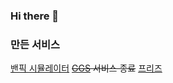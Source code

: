### Hi there 👋


### 만든 서비스
[밴픽 시뮬레이터](https://www.banpick.kr)
~~[GGS](https://ggscrim.com) 서비스 종료~~
[프리즈](https://drive.google.com/file/d/1coZhAECJ-jWcdyveVooiCOWWWG-ZNgPH/view?usp=share_link)




<!--
**happy-wook-kim/happy-wook-kim** is a ✨ _special_ ✨ repository because its `README.md` (this file) appears on your GitHub profile.

Here are some ideas to get you started:

- 🔭 I’m currently working on ...
- 🌱 I’m currently learning ...
- 👯 I’m looking to collaborate on ...
- 🤔 I’m looking for help with ...
- 💬 Ask me about ...
- 📫 How to reach me: ...
- 😄 Pronouns: ...
- ⚡ Fun fact: ...
-->

<!-- ![Anurag's GitHub stats](https://github-readme-stats.vercel.app/api?username=happy-wook-kim&show_icons=true&theme=transparent) -->
